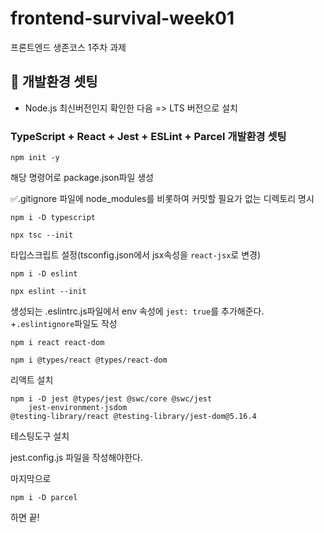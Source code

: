 # frontend-survival-week01

프론트엔드 생존코스 1주차 과제

## 🐣 개발환경 셋팅

* Node.js 최신버전인지 확인한 다음 => LTS 버전으로 설치

### TypeScript + React + Jest + ESLint + Parcel 개발환경 셋팅

```
npm init -y
```
해당 명령어로 package.json파일 생성

✅.gitignore 파일에 node_modules를 비롯하여 커밋할 필요가 없는 디렉토리 명시

```
npm i -D typescript

npx tsc --init
```
타입스크립트 설정(tsconfig.json에서 jsx속성을 `react-jsx`로 변경)

```
npm i -D eslint

npx eslint --init
```
생성되는 .eslintrc.js파일에서 env 속성에 `jest: true`를 추가해준다. +`.eslintignore`파일도 작성

```
npm i react react-dom

npm i @types/react @types/react-dom
```
리액트 설치

```
npm i -D jest @types/jest @swc/core @swc/jest 
    jest-environment-jsdom
@testing-library/react @testing-library/jest-dom@5.16.4
```
테스팅도구 설치

jest.config.js 파일을 작성해야한다.

마지막으로 

```
npm i -D parcel
```

하면 끝!
